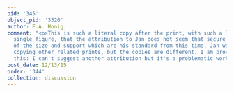 ```yaml
---
pid: '345'
object_pid: '3326'
author: E.A. Honig
comment: "<p>This is such a literal copy after the print, with such a large-scale
  single figure, that the attribution to Jan does not seem that secure to me in spite
  of the size and support which are his standard from this time. Jan was certainly
  copying other related prints, but the copies are different. I am provisionally accepting
  this: I can't suggest another attribution but it's a problematic work.</p>\n"
post_date: 12/13/15
order: '344'
collection: discussion
---
```

